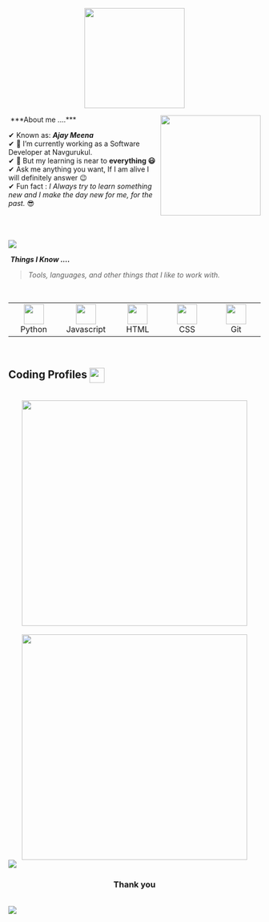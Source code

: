 <p align="center">
    <img src="https://github.com/thompsonemerson/thompsonemerson/raw/master/cover-thompson.png" height="200"/>
  </p>
  &nbsp;***About me ....***
  <img align='right' src='(https://github.com/ajaybedwall/ajaybedwall/assets/131391125/825881b6-f39b-4e61-a46a-e087f1c34ba1)
' width='200"'>

  
  ✔ Known as: ***Ajay Meena*** <br>
  ✔ 🔭 I’m currently working as a Software Developer at Navgurukul.<br>
  ✔ 🌱 But my learning is near to **everything 😃**<br>
  ✔ Ask me anything you want, If I am alive I will definitely answer 😉<br>
  ✔ Fun fact : *I Always try to learn something new and I make the day new for me, for the past.* 😎<br><br><br><br>
  
  <a href="https://www.youtube.com/watch?v=dQw4w9WgXcQ">
  <img src="https://user-images.githubusercontent.com/73097560/115834477-dbab4500-a447-11eb-908a-139a6edaec5c.gif"></a>
  
  &nbsp;***Things I Know ....***
  > <i>Tools, languages, and other things that I like to work with.</i>
  <br>
  <table>
    <tr>
      <td align="center" width="96">
        <a>
          <img src="https://github.com/giribabu22/giribabu22/assets/102803078/d2dff2a8-13d4-4bb2-9d92-6bf93cbda0f4" width="40"/>
        </a>
        <br>Python
      </td>
      <td align="center" width="96">
        <a>
          <img src="https://github.com/giribabu22/giribabu22/assets/102803078/815ce273-f08c-4006-9e59-129986fc0a4b" width="40"/>
        </a>
        <br>Javascript
      </td>
      <td align="center" width="96">
        <a>
          <img src="https://github.com/giribabu22/giribabu22/assets/102803078/b7fc2c4c-a4d9-47d2-a097-622664cdebf7" width="40"/>
        </a>
        <br>HTML
      </td>
      <td align="center" width="96">
        <a>
          <img src="https://github.com/giribabu22/giribabu22/assets/102803078/f3358d75-660a-4899-bb44-11bfbcd860c2" width="40"/>
        </a>
        <br>CSS
      </td>
       <td align="center" width="96">
        <a>
          <img src="https://github.com/giribabu22/giribabu22/assets/102803078/70cbde69-3e8b-4f5f-8d27-c9252f2c7b6d" width="40"/>
        </a>
        <br>Git
      </td>
      </td>
    </tr>
  </table>
  <br>
  <H2> Coding Profiles   <img src="https://media.giphy.com/media/iY8CRBdQXODJSCERIr/giphy.gif" width="30px" align="center"> &nbsp; </H2>
  <br>
  <div align="center">
    <img src="https://github-readme-stats-sigma-five.vercel.app/api?username=ajaybedwall&show_icons=true&theme=tokyonight" width="450" />
    <br>
    <br>
    <img src="https://github-readme-streak-stats.herokuapp.com?user=ajaybedwall&theme=dark&hide_border=true"  width="450" />
  </div>
  <a href="https://www.youtube.com/watch?v=dQw4w9WgXcQ">
    <img src="https://user-images.githubusercontent.com/73097560/115834477-dbab4500-a447-11eb-908a-139a6edaec5c.gif">
  </a>
  <!-- ***Let's Connect ....***  -->
  <!-- <br/> -->
  <!-- [![Gmail Badge](https://img.shields.io/badge/-Giribabu22@navgurukul.org-c14438?style=flat-square&logo=Gmail&logoColor=white&link=mailto:mailharshkhatri@gmail.com)](mailto:Giribabu22@navgurukul) -->
  <!-- [![LinkedIn Badge](https://img.shields.io/badge/-Giribabu-c14438?style=flat-square&logo=linkedin&logoColor=white&link=https://www.linkedin.com/in/giri-babu-8b7786242)](https://www.linkedin.com/in/giri-babu-8b7786242) -->
<!--    -->
  <h3 align="center">Thank you</h3>
  <br>
  <a href="https://www.youtube.com/watch?v=dQw4w9WgXcQ"><img src="https://user-images.githubusercontent.com/73097560/115834477-dbab4500-a447-11eb-908a-139a6edaec5c.gif"></a>
  

